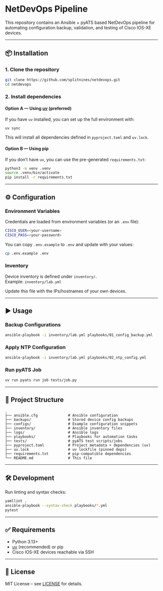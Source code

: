 # NetDevOps Pipeline

This repository contains an Ansible + pyATS based NetDevOps pipeline for automating configuration backup, validation, and testing of Cisco IOS-XE devices.

---

## 📦 Installation

### 1. Clone the repository
```bash
git clone https://github.com/splitnines/netdevops.git
cd netdevops
```

### 2. Install dependencies

#### Option A — Using [uv](https://github.com/astral-sh/uv) (preferred)
If you have `uv` installed, you can set up the full environment with:

```bash
uv sync
```

This will install all dependencies defined in `pyproject.toml` and `uv.lock`.

#### Option B — Using pip
If you don’t have `uv`, you can use the pre-generated `requirements.txt`:

```bash
python3 -m venv .venv
source .venv/bin/activate
pip install -r requirements.txt
```

---

## ⚙️ Configuration

### Environment Variables
Credentials are loaded from environment variables (or an `.env` file):

```bash
CISCO_USER=<your-username>
CISCO_PASS=<your-password>
```

You can copy `.env.example` to `.env` and update with your values:

```bash
cp .env.example .env
```

### Inventory
Device inventory is defined under `inventory/`.  
Example: `inventory/lab.yml`

Update this file with the IPs/hostnames of your own devices.

---

## ▶️ Usage

### Backup Configurations
```bash
ansible-playbook -i inventory/lab.yml playbooks/01_config_backup.yml
```

### Apply NTP Configuration
```bash
ansible-playbook -i inventory/lab.yml playbooks/02_ntp_config.yml
```

### Run pyATS Job
```bash
uv run pyats run job tests/job.py
```

---

## 📂 Project Structure

```
.
├── ansible.cfg              # Ansible configuration
├── backups/                 # Stored device config backups
├── configs/                 # Example configuration snippets
├── inventory/               # Ansible inventory files
├── logs/                    # Ansible logs
├── playbooks/               # Playbooks for automation tasks
├── tests/                   # pyATS test scripts/jobs
├── pyproject.toml           # Project metadata + dependencies (uv)
├── uv.lock                  # uv lockfile (pinned deps)
├── requirements.txt         # pip-compatible dependencies
└── README.md                # This file
```

---

## 🛠 Development

Run linting and syntax checks:

```bash
yamllint .
ansible-playbook --syntax-check playbooks/*.yml
pytest
```

---

## ✅ Requirements

- Python 3.13+
- [uv](https://github.com/astral-sh/uv) (recommended) or pip
- Cisco IOS-XE devices reachable via SSH

---

## 📄 License
MIT License – see [LICENSE](LICENSE) for details.
